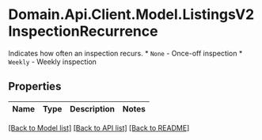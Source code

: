 # Domain.Api.Client.Model.ListingsV2InspectionRecurrence
Indicates how often an inspection recurs.  * `None` - Once-off inspection * `Weekly` - Weekly inspection
## Properties

Name | Type | Description | Notes
------------ | ------------- | ------------- | -------------

[[Back to Model list]](../README.md#documentation-for-models) [[Back to API list]](../README.md#documentation-for-api-endpoints) [[Back to README]](../README.md)

